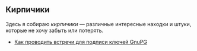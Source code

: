 ## Кирпичики

Здесь я собираю _кирпичики_&nbsp;— различные интересные находки и штуки, которые не хочу забыть или потерять.

* [Как проводить встречи для подписи ключей GnuPG](/ru/bricks/pgp-key-signing-party/)
